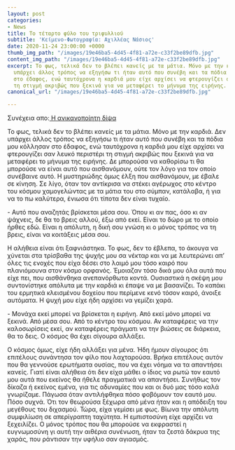 ```yaml
---
layout: post
categories:
- News
title: Το τέταρτο φύλο του τριφυλλιού
subtitle: 'Κείμενο-Φωτογραφία: Αχιλλέας Νάσιος'
date: 2020-11-24 23:00:00 +0000
thumb_img_path: "/images/19e46ba5-4d45-4f81-a72e-c33f2be89dfb.jpg"
content_img_path: "/images/19e46ba5-4d45-4f81-a72e-c33f2be89dfb.jpg"
excerpt: Το φως, τελικά δεν το βλέπει κανείς με τα μάτια. Μόνο με την καρδιά. Δεν
  υπάρχει άλλος τρόπος να εξηγήσω τι ήταν αυτό που συνέβη και τα πόδια μου κόλλησαν
  στο έδαφος, ενώ ταυτόχρονα η καρδιά μου είχε αρχίσει να φτερουγίζει σαν λευκό περιστέρι
  τη στιγμή ακριβώς που ξεκινά για να μεταφέρει το μήνυμα της ειρήνης.
canonical_url: "/images/19e46ba5-4d45-4f81-a72e-c33f2be89dfb.jpg"

---
```

Συνέχεια απο:<a href="https://hocusphotus.com/posts/anodus-35/" target="blank"> Η ανικανοποίητη δίψα</a>

Το φως, τελικά δεν το βλέπει κανείς με τα μάτια. Μόνο με την καρδιά. Δεν υπάρχει άλλος τρόπος να εξηγήσω τι ήταν αυτό που συνέβη και τα πόδια μου κόλλησαν στο έδαφος, ενώ ταυτόχρονα η καρδιά μου είχε αρχίσει να φτερουγίζει σαν λευκό περιστέρι τη στιγμή ακριβώς που ξεκινά για να μεταφέρει το μήνυμα της ειρήνης. Δε μπορούσα να καθορίσω τι θα μπορούσε να είναι αυτό που αισθανόμουν, ούτε τον λόγο για τον οποίο συνέβαινε αυτό. Η μυστηριώδης όμως έλξη που αισθανόμουν, με έβαλε σε κίνηση. Σε λίγο, όταν τον αντίκρισα να στέκει αγέρωχος στο κέντρο του κόσμου χαμογελώντας με τα μάτια του στο σύμπαν, κατάλαβα, ή για να το πω καλύτερα, ένιωσα ότι τίποτα δεν είναι τυχαίο.

\- Αυτό που αναζητάς βρίσκεται μέσα σου. Όπου κι αν πας, όσο κι αν ψάχνεις, δε θα το βρεις αλλού, έξω από εκεί. Είναι το δώρο με το οποίο ήρθες εδώ. Είναι η απόλυτη, η δική σου γνώση κι ο μόνος τρόπος να τη βρεις, είναι να κοιτάξεις μέσα σου.

Η αλήθεια είναι ότι ξαφνιάστηκα. Το φως, δεν το έβλεπα, το άκουγα να χύνεται στα τρίσβαθα της ψυχής μου σα νέκταρ και να με λευτερώνει απ’ όλες τις ενοχές που είχα δέσει στο λαιμό μου τόσο καιρό που πλανιόμουνα στον κόσμο ορφανός. Έμοιαζαν τόσο δικά μου όλα αυτά που είχε πει, που αισθάνθηκα ανεπανόρθωτα κοντά. Ουσιαστικά η σκέψη μου συντονίστηκε απόλυτα με την καρδιά κι έπαψε να με βασανίζει. Το καπάκι του ερμητικά κλεισμένου δοχείου που περίμενε κενό τόσον καιρό, άνοιξε αυτόματα. Η ψυχή μου είχε ήδη αρχίσει να γεμίζει χαρά.

\- Μονάχα εκεί μπορεί να βρίσκεται η ειρήνη. Από εκεί μόνο μπορεί να ξεκινά. Από μέσα σου. Από το κέντρο του κόσμου. Αν καταφέρεις να την καλοσωρίσεις εκεί, αν καταφέρεις πράγματι να την βιώσεις σε διάρκεια, θα το δεις. Ο κόσμος θα έχει σίγουρα αλλάξει.

Ο κόσμος όμως, είχε ήδη αλλάξει για μένα. Ήδη ήμουν σίγουρος ότι επιτέλους συνάντησα τον φίλο που λαχταρούσα. Βρήκα επιτέλους αυτόν που θα γεννούσε ερωτήματα ουσίας, που να έχει νόημα να τα απαντήσει κανείς. Γιατί είναι αλήθεια ότι δεν είχα μάθει ο ίδιος να ρωτώ τον εαυτό μου αυτά που εκείνος θα ήθελε πραγματικά να απαντήσει. Συνήθως τον δίκαζα ή εκείνος εμένα, για τις αδυναμίες που και οι δυό μας τόσο καλά γνωρίζαμε. Πάγωσα όταν αντιλήφθηκα πόσο φοβόμουν τον εαυτό μου. Πόσο συχνά. Ότι τον θεωρούσα ξέχωρα από μένα ήταν και η απόδειξη του μεγέθους του διχασμού. Τώρα, είχα γεμίσει με φως. Βίωνα την απόλυτη συμφιλίωση σε απερίγραπτη ταχύτητα. Η εμπιστοσύνη είχε αρχίζει να ξεχειλίζει. Ο μόνος τρόπος που θα μπορούσε να εκφραστεί η ευγνωμοσύνη γι αυτή την αιθέρια συνένωση, ήταν τα ζεστά δάκρυα της χαράς, που ράντισαν την υφήλιο σαν αγιασμός.